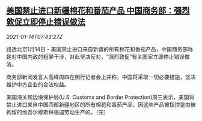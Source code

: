 <!--1610610837000-->
[美国禁止进口新疆棉花和番茄产品 中国商务部：强烈敦促立即停止错误做法](https://cn.reuters.com/article/china-mofa-us-xinjiang-products-0114-idCNKBS29J0TU)
------

<div><i>2021-01-14T07:43:27Z</i></div><p>路透北京1月14日 - 美国禁止进口来自新疆的所有棉花和番茄产品，中国商务部称是对中国内政的粗暴干涉，对此坚决反对，“强烈敦促”有关国家立即停止错误做法。</p><p>商务部新闻发言人高峰周四在例行记者会上并称，中国将采取一切必要措施，坚决维护中方企业的合法权益。</p><p>美国海关和边境保护局(U.S. Customs and Border Protection)周三表示，美国将禁止进口来自中国西部新疆地区的所有棉花和番茄产品，因这些产品被指控是由被拘留的维吾尔穆斯林强迫劳动生产的。（完）</p>
